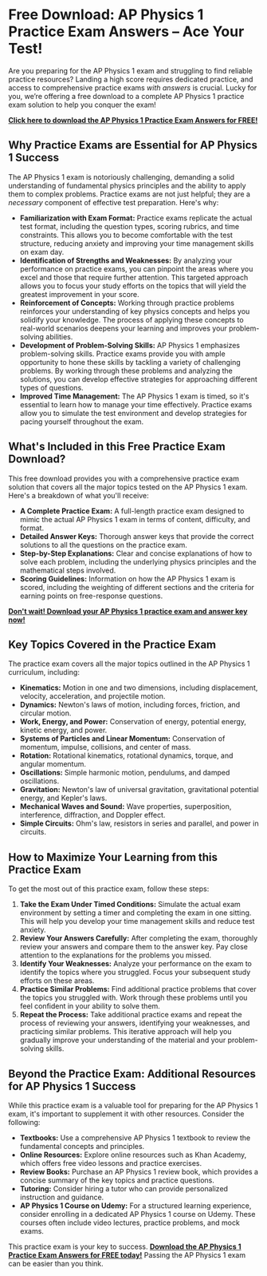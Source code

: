 # Free Download: AP Physics 1 Practice Exam Answers – Ace Your Test!

Are you preparing for the AP Physics 1 exam and struggling to find reliable practice resources? Landing a high score requires dedicated practice, and access to comprehensive practice exams *with answers* is crucial. Lucky for you, we’re offering a free download to a complete AP Physics 1 practice exam solution to help you conquer the exam!

[**Click here to download the AP Physics 1 Practice Exam Answers for FREE!**](https://udemywork.com/ap-physics-1-practice-exam-answers)

## Why Practice Exams are Essential for AP Physics 1 Success

The AP Physics 1 exam is notoriously challenging, demanding a solid understanding of fundamental physics principles and the ability to apply them to complex problems. Practice exams are not just helpful; they are a *necessary* component of effective test preparation. Here's why:

*   **Familiarization with Exam Format:** Practice exams replicate the actual test format, including the question types, scoring rubrics, and time constraints. This allows you to become comfortable with the test structure, reducing anxiety and improving your time management skills on exam day.
*   **Identification of Strengths and Weaknesses:** By analyzing your performance on practice exams, you can pinpoint the areas where you excel and those that require further attention. This targeted approach allows you to focus your study efforts on the topics that will yield the greatest improvement in your score.
*   **Reinforcement of Concepts:** Working through practice problems reinforces your understanding of key physics concepts and helps you solidify your knowledge. The process of applying these concepts to real-world scenarios deepens your learning and improves your problem-solving abilities.
*   **Development of Problem-Solving Skills:** AP Physics 1 emphasizes problem-solving skills. Practice exams provide you with ample opportunity to hone these skills by tackling a variety of challenging problems. By working through these problems and analyzing the solutions, you can develop effective strategies for approaching different types of questions.
*   **Improved Time Management:** The AP Physics 1 exam is timed, so it's essential to learn how to manage your time effectively. Practice exams allow you to simulate the test environment and develop strategies for pacing yourself throughout the exam.

## What's Included in this Free Practice Exam Download?

This free download provides you with a comprehensive practice exam solution that covers all the major topics tested on the AP Physics 1 exam. Here's a breakdown of what you'll receive:

*   **A Complete Practice Exam:** A full-length practice exam designed to mimic the actual AP Physics 1 exam in terms of content, difficulty, and format.
*   **Detailed Answer Keys:** Thorough answer keys that provide the correct solutions to all the questions on the practice exam.
*   **Step-by-Step Explanations:** Clear and concise explanations of how to solve each problem, including the underlying physics principles and the mathematical steps involved.
*   **Scoring Guidelines:** Information on how the AP Physics 1 exam is scored, including the weighting of different sections and the criteria for earning points on free-response questions.

[**Don't wait! Download your AP Physics 1 practice exam and answer key now!**](https://udemywork.com/ap-physics-1-practice-exam-answers)

## Key Topics Covered in the Practice Exam

The practice exam covers all the major topics outlined in the AP Physics 1 curriculum, including:

*   **Kinematics:** Motion in one and two dimensions, including displacement, velocity, acceleration, and projectile motion.
*   **Dynamics:** Newton's laws of motion, including forces, friction, and circular motion.
*   **Work, Energy, and Power:** Conservation of energy, potential energy, kinetic energy, and power.
*   **Systems of Particles and Linear Momentum:** Conservation of momentum, impulse, collisions, and center of mass.
*   **Rotation:** Rotational kinematics, rotational dynamics, torque, and angular momentum.
*   **Oscillations:** Simple harmonic motion, pendulums, and damped oscillations.
*   **Gravitation:** Newton's law of universal gravitation, gravitational potential energy, and Kepler's laws.
*   **Mechanical Waves and Sound:** Wave properties, superposition, interference, diffraction, and Doppler effect.
*   **Simple Circuits:** Ohm's law, resistors in series and parallel, and power in circuits.

## How to Maximize Your Learning from this Practice Exam

To get the most out of this practice exam, follow these steps:

1.  **Take the Exam Under Timed Conditions:** Simulate the actual exam environment by setting a timer and completing the exam in one sitting. This will help you develop your time management skills and reduce test anxiety.
2.  **Review Your Answers Carefully:** After completing the exam, thoroughly review your answers and compare them to the answer key. Pay close attention to the explanations for the problems you missed.
3.  **Identify Your Weaknesses:** Analyze your performance on the exam to identify the topics where you struggled. Focus your subsequent study efforts on these areas.
4.  **Practice Similar Problems:** Find additional practice problems that cover the topics you struggled with. Work through these problems until you feel confident in your ability to solve them.
5.  **Repeat the Process:** Take additional practice exams and repeat the process of reviewing your answers, identifying your weaknesses, and practicing similar problems. This iterative approach will help you gradually improve your understanding of the material and your problem-solving skills.

## Beyond the Practice Exam: Additional Resources for AP Physics 1 Success

While this practice exam is a valuable tool for preparing for the AP Physics 1 exam, it's important to supplement it with other resources. Consider the following:

*   **Textbooks:** Use a comprehensive AP Physics 1 textbook to review the fundamental concepts and principles.
*   **Online Resources:** Explore online resources such as Khan Academy, which offers free video lessons and practice exercises.
*   **Review Books:** Purchase an AP Physics 1 review book, which provides a concise summary of the key topics and practice questions.
*   **Tutoring:** Consider hiring a tutor who can provide personalized instruction and guidance.
*   **AP Physics 1 Course on Udemy:** For a structured learning experience, consider enrolling in a dedicated AP Physics 1 course on Udemy. These courses often include video lectures, practice problems, and mock exams.

This practice exam is your key to success. **[Download the AP Physics 1 Practice Exam Answers for FREE today!](https://udemywork.com/ap-physics-1-practice-exam-answers)** Passing the AP Physics 1 exam can be easier than you think.

